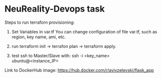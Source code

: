 # NeuReality-Devops task 
Steps to run terraforn provisioning:

1. Set Variables in var.tf
You can change configuration of file var.tf, such as region, key name, ami, etc.

2. run terraform init -> terrafon plan -> terraform apply.

3. test ssh to Master/Slave with: ssh -i <key_name> ubuntu@<instance_IP>


Link to DockerHub image: https://hub.docker.com/r/avivzelevski/flask_app
